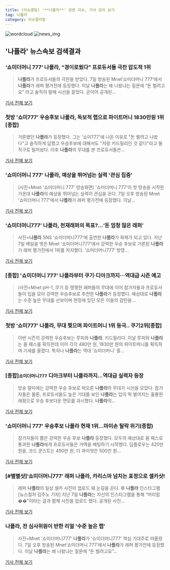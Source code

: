 ```yaml
---
title: (이슈클립) '**나플라**' 관련 이슈, 기사 모아 보기
tag: 나플라
category: 이슈클리핑
---
```

![wordcloud](https://s3.ap-northeast-2.amazonaws.com/lyrics101-wordcloud/2018-09-08-1536341366.png)
![news_img](https://user-images.githubusercontent.com/42597476/44507050-1206f400-a6e4-11e8-8d98-7ffbfebb353f.png)
## **'**나플라**'** 뉴스속보 검색결과
### ‘쇼미더머니 777’ **나플라**, “경이로웠다” 프로듀서들 극찬 압도적 1위

>**나플라**가 프로듀서들의 극찬을 받았다. 7일 방송된 Mnet‘쇼미더머니 777’에서 **나플라**가 래퍼 평가전에 등장했다. 이날 **나플라**는 왜 나왔냐는 질문에 “돈 벌려고요” 라고 솔직히 말해 시선을 끌었다. 곧이어 공개된...

<a href="http://www.kookje.co.kr/news2011/asp/newsbody.asp?code=0500&key=20180908.99099003123" target="_blank">기사 전체 보기</a>

### 첫방 '쇼미777' 우승후보 **나플라**, 독보적 랩으로 파이트머니 1830만원 1위 [종합]

>거론됐던 **나플라**가 등장했다. 그는 '쇼미777'에 나온 이유로 "돈 벌려고 나왔다"고 솔직하게 답했고 우승후보에 대해서도 "저랑 키드밀리인 것 같다"라고 돌직구로 털어놨다. 이후 **나플라**의 무대를 본 프로듀서들은...

<a href="http://www.osen.co.kr/article/G1110984867" target="_blank">기사 전체 보기</a>

### '쇼미더머니 777' **나플라**, 예상을 뛰어넘는 실력 '관심 집중'

>(사진=Mnet '쇼미더머니 777' 방송화면) '쇼미더머니 777'이 첫 방송을 시작한 가운데 **나플라**의 예상을 뛰어넘는 실력이 관심을 끈다. 7일 오후 방송된 Mnet '쇼미더머니 777'에서 **나플라**가 래퍼 평가전에 등장했다. 이날...

<a href="http://www.anewsa.com/detail.php?number=1369275&thread=07r05" target="_blank">기사 전체 보기</a>

### ‘쇼미더머니777’ **나플라**, 천재래퍼의 목표?...‘돈 엄청 많은 래퍼’

>사진=**나플라** SNS ‘쇼미더머니777’에 출연한 **나플라**가 화제가 되고 있다. 지난 7일 베일을 벗은 Mnet ‘쇼미더머니777’에서 강력한 우승 후보로 거론된 **나플라**가 래퍼 평가전에서 1위를 차지했다. ‘쇼미더머니777’ 방영...

<a href="http://www.gukjenews.com/news/articleView.html?idxno=988163" target="_blank">기사 전체 보기</a>

### [종합] '쇼미더머니 777' **나플라**부터 쿠기·디아크까지···역대급 시즌 예고

>/사진=Mnet pH-1, 쿠기 등 쟁쟁한 래퍼들의 무대에 이어 참가자들과 프로듀서들이 입을 모아 강력한 우승후보로 추천한 **나플라**가 등장했다. 예상대로 **나플라**는 수준 높은 무대를 선보이며 현장에 있던 모든 이들의 감탄을...

<a href="http://www.sedaily.com/NewsView/1S4K0VP8HZ" target="_blank">기사 전체 보기</a>

### 첫방 ‘쇼미777’ **나플라**, 무대 찢으며 파이트머니 1위 등극.. 쿠기2위[종합]

>이번 시즌의 강력한 우승후보는 루피와 **나플라**, 키드밀리다. 이날 루피와 **나플라**는 올 패스를 획득한데 이어 각각 480만 원, 1830만 원의 파이트머니를 획득하며 기세를 올렸다. 특히나 **나플라**는 역대 ‘쇼미더머니’ 중...

<a href="http://www.tvreport.co.kr/?c=news&m=newsview&idx=1078703" target="_blank">기사 전체 보기</a>

### [종합]`쇼미더머니777` 디아크부터 **나플라**까지…역대급 실력자 등장

>방송 말미에는 강력한 우승 후보로 떠오른 **나플라**의 무대가 시선을 모았다. 참가자들은 물론, 프로듀서들도 높은 기대를 보인 **나플라**는 입이 떡 벌어지는 훌륭한 래핑으로 우승 후보다운 면모를 과시했다. **나플라**의...

<a href="http://star.mk.co.kr/new/view.php?mc=ST&year=2018&no=566251" target="_blank">기사 전체 보기</a>

### '쇼미더머니 777' 우승후보 **나플라** 현재 1위…마미손 탈락 위기(종합)

>참가자들이 뽑은 강력한 우승 후보 **나플라** 등장했다. 모두의 예상대로 올 패스로 통과한 **나플라**에게 프로듀서들은 거액을 베팅하기 시작했다. 딥플로우는 420만 원을, 코드 쿤스트는 490만 원, 더 콰이엇은 500만 원...

<a href="http://news1.kr/articles/?3420922" target="_blank">기사 전체 보기</a>

### [#별별샷]‘쇼미더머니777’ 래퍼 **나플라**, 카리스마 넘치는 표정으로 셀카샷!

>래퍼 **나플라**의 일상 셀카 사진이 업로드 돼 눈길을 끈다.     © **나플라** 인스타그램 [뉴스컬처 김주노 기자] 지난 7일 **나플라**는 자신의 인스타그램을 통해 “머리힘��”이라는 글과 함께 사진을 업로드 했다. 공개된 사진...

<a href="http://www.newsculture.tv/sub_read.html?uid=141259&section=sc227" target="_blank">기사 전체 보기</a>

### **나플라**, 전 심사위원이 반한 리얼 '수준 높은 랩'

>사진=Mnet '쇼미더머니777' **나플라**가 '쇼미더머니777' 핵심 기대주로 떠올랐다. 7일 오후 방송된 Mnet‘쇼미더머니 777’에서 **나플라**가 래퍼 평가전에 등장했다. 이날 **나플라**는 왜 나왔냐는 질문에 “돈 벌려고요”...

<a href="http://www.nextdaily.co.kr/news/article.html?id=20180908800010" target="_blank">기사 전체 보기</a>


